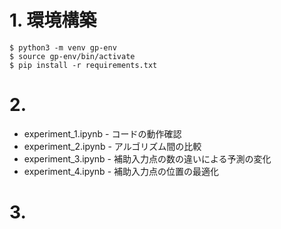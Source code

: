 # 1. 環境構築

```{shell}
$ python3 -m venv gp-env
$ source gp-env/bin/activate
$ pip install -r requirements.txt
```

# 2. 

* experiment_1.ipynb - コードの動作確認
* experiment_2.ipynb - アルゴリズム間の比較
* experiment_3.ipynb - 補助入力点の数の違いによる予測の変化
* experiment_4.ipynb - 補助入力点の位置の最適化
  
# 3.